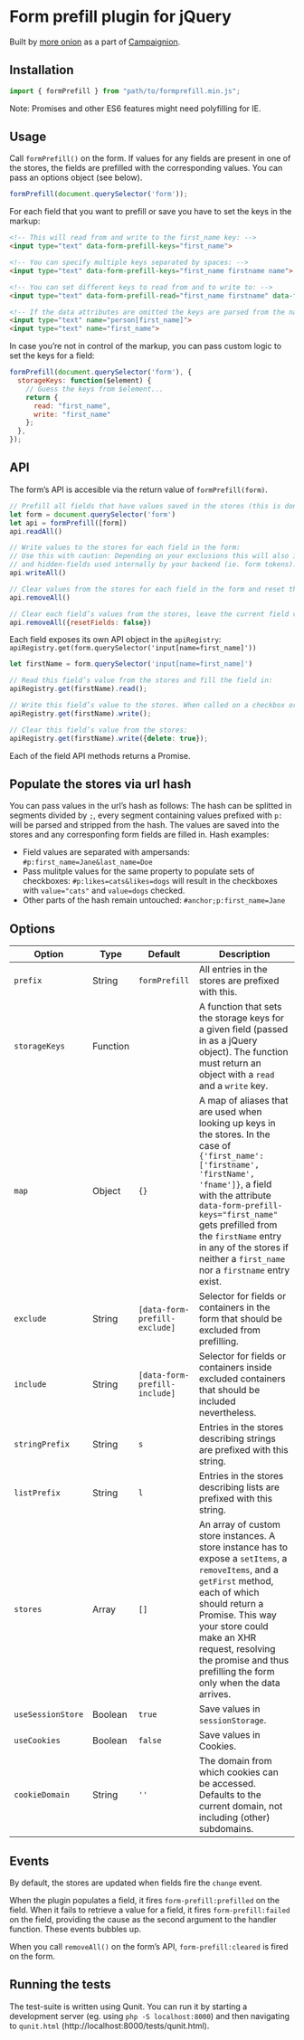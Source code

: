 # Form prefill plugin for jQuery

Built by [more onion](https://www.more-onion.com) as a part of [Campaignion](https://www.campaignion.org).

## Installation

```javascript
import { formPrefill } from "path/to/formprefill.min.js";
```

Note: Promises and other ES6 features might need polyfilling for IE.

## Usage

Call `formPrefill()` on the form. If values for any fields are present in one of the stores, the fields are prefilled with the corresponding values.
You can pass an options object (see below).

```javascript
formPrefill(document.querySelector('form'));
```

For each field that you want to prefill or save you have to set the keys in the markup:
```html
<!-- This will read from and write to the first_name key: -->
<input type="text" data-form-prefill-keys="first_name">

<!-- You can specify multiple keys separated by spaces: -->
<input type="text" data-form-prefill-keys="first_name firstname name">

<!-- You can set different keys to read from and to write to: -->
<input type="text" data-form-prefill-read="first_name firstname" data-form-prefill-write="first_name">

<!-- If the data attributes are omitted the keys are parsed from the name attribute, using the last term in brackets by default. -->
<input type="text" name="person[first_name]">
<input type="text" name="first_name">
```

In case you’re not in control of the markup, you can pass custom logic to set the keys for a field:
```javascript
formPrefill(document.querySelector('form'), {
  storageKeys: function($element) {
    // Guess the keys from $element...
    return {
      read: "first_name",
      write: "first_name"
    };
  },
});
```

## API

The form’s API is accesible via the return value of `formPrefill(form)`.
```javascript
// Prefill all fields that have values saved in the stores (this is done automatically when you call the plugin on a form):
let form = document.querySelector('form')
let api = formPrefill([form])
api.readAll()

// Write values to the stores for each field in the form:
// Use this with caution: Depending on your exclusions this will also include unchanged default values
// and hidden-fields used internally by your backend (ie. form tokens).
api.writeAll()

// Clear values from the stores for each field in the form and reset their values to what they were when the plugin was initialized:
api.removeAll()

// Clear each field’s values from the stores, leave the current field values untouched:
api.removeAll({resetFields: false})
```

Each field exposes its own API object in the `apiRegistry`: `apiRegistry.get(form.querySelector('input[name=first_name]'))`
```javascript
let firstName = form.querySelector('input[name=first_name]')

// Read this field’s value from the stores and fill the field in:
apiRegistry.get(firstName).read();

// Write this field’s value to the stores. When called on a checkbox or radio, all checkboxes/radios that have the same keys in their data-form-prefill-write attribute are considered one set of fields.
apiRegistry.get(firstName).write();

// Clear this field’s value from the stores:
apiRegistry.get(firstName).write({delete: true});
```
Each of the field API methods returns a Promise.

## Populate the stores via url hash

You can pass values in the url’s hash as follows: The hash can be splitted in segments divided by `;`, every segment containing values prefixed with `p:` will be parsed and stripped from the hash. The values are saved into the stores and any corresponfing form fields are filled in.
Hash examples:
* Field values are separated with ampersands: `#p:first_name=Jane&last_name=Doe`
* Pass mulitple values for the same property to populate sets of checkboxes: `#p:likes=cats&likes=dogs` will result in the checkboxes with `value="cats"` and `value=dogs` checked.
* Other parts of the hash remain untouched: `#anchor;p:first_name=Jane`


## Options

| Option            | Type     | Default                       | Description                                                                                                                                                                                                                                                                                                                       |
|-------------------|----------|-------------------------------|-----------------------------------------------------------------------------------------------------------------------------------------------------------------------------------------------------------------------------------------------------------------------------------------------------------------------------------|
| `prefix`          | String   | `formPrefill`                 | All entries in the stores are prefixed with this.                                                                                                                                                                                                                                                                                 |
| `storageKeys`     | Function |                               | A function that sets the storage keys for a given field (passed in as a jQuery object). The function must return an object with a `read` and a `write` key.                                                                                                                                                                       |
| `map`             | Object   | `{}`                          | A map of aliases that are used when looking up keys in the stores. In the case of `{'first_name': ['firstname', 'firstName', 'fname']}`, a field with the attribute `data-form-prefill-keys="first_name"` gets prefilled from the `firstName` entry in any of the stores if neither a `first_name` nor a `firstname` entry exist. |
| `exclude`         | String   | `[data-form-prefill-exclude]` | Selector for fields or containers in the form that should be excluded from prefilling.                                                                                                                                                                                                                                            |
| `include`         | String   | `[data-form-prefill-include]` | Selector for fields or containers inside excluded containers that should be included nevertheless.                                                                                                                                                                                                                                |
| `stringPrefix`    | String   | `s`                           | Entries in the stores describing strings are prefixed with this string.                                                                                                                                                                                                                                                           |
| `listPrefix`      | String   | `l`                           | Entries in the stores describing lists are prefixed with this string.                                                                                                                                                                                                                                                             |
| `stores`          | Array    | `[]`                          | An array of custom store instances. A store instance has to expose a `setItems`, a `removeItems`, and a `getFirst` method, each of which should return a Promise. This way your store could make an XHR request, resolving the promise and thus prefilling the form only when the data arrives.                                   |
| `useSessionStore` | Boolean  | `true`                        | Save values in `sessionStorage`.                                                                                                                                                                                                                                                                                                  |
| `useCookies`      | Boolean  | `false`                       | Save values in Cookies.                                                                                                                                                                                                                                                                                                           |
| `cookieDomain`    | String   | `''`                          | The domain from which cookies can be accessed. Defaults to the current domain, not including (other) subdomains. |

## Events

By default, the stores are updated when fields fire the `change` event.

When the plugin populates a field, it fires `form-prefill:prefilled` on the field.
When it fails to retrieve a value for a field, it fires `form-prefill:failed` on the field, providing the cause as the second argument to the handler function.
These events bubbles up.

When you call `removeAll()` on the form’s API, `form-prefill:cleared` is fired on the form.


## Running the tests

The test-suite is written using Qunit. You can run it by starting a development server (eg. using `php -S localhost:8000`) and then navigating to `qunit.html` (http://localhost:8000/tests/qunit.html).